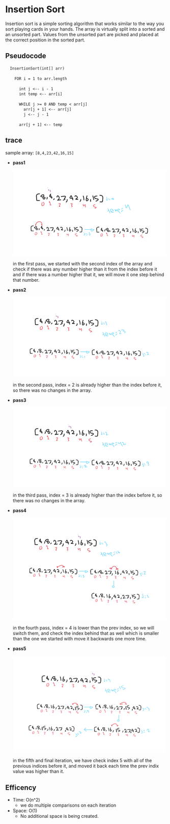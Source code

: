 # Insertion Sort

Insertion sort is a simple sorting algorithm that works similar to the way you sort playing cards in your hands. The array is virtually split into a sorted and an unsorted part. Values from the unsorted part are picked and placed at the correct position in the sorted part.

## Pseudocode

```pseudo
  InsertionSort(int[] arr)

    FOR i = 1 to arr.length

      int j <-- i - 1
      int temp <-- arr[i]

      WHILE j >= 0 AND temp < arr[j]
        arr[j + 1] <-- arr[j]
        j <-- j - 1

      arr[j + 1] <-- temp
```

## trace

sample array: `[8,4,23,42,16,15]`

- **pass1**

  ![first pass](./assets/pass1.png)

  in the first pass, we started with the second index of the array and check if there was any number higher than it from the index before it and if there was a number higher that it, we will move it one step behind that number.

- **pass2**

  ![second pass](./assets/pass2.png)

  in the second pass, index = 2 is already higher than the index before it, so there was no changes in the array.

- **pass3**

  ![third pass](./assets/pass3.png)

  in the third pass, index = 3 is already higher than the index before it, so there was no changes in the array.

- **pass4**

  ![fourth pass](./assets/pass4.png)

  in the fourth pass, index = 4 is lower than the prev index, so we will switch them, and check the index behind that as well which is smaller than the one we started with move it backwards one more time.

- **pass5**

  ![fifth pass](./assets/pass5.png)

  in the fifth and final iteration, we have check index 5 with all of the previous indices before it, and moved it back each time the prev indix value was higher than it.

## Efficency

- Time: O(n^2)
  - we do multiple comparisons on each iteration
- Space: O(1)
  - No additional space is being created.

